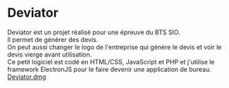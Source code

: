 # Deviator

Deviator est un projet réalisé pour une épreuve du BTS SIO.  
Il permet de générer des devis.  
On peut aussi changer le logo de l'entreprise qui génère le devis et voir le devis vierge avant utilisation.  
Ce petit logiciel est codé en HTML/CSS, JavaScript et PHP et j'utilise le framework ElectronJS pour le faire devenir une application de bureau.  
[Deviator.dmg](https://drive.google.com/file/d/1XXTIspNTI1z1s4PWdxih5qeqFjRwb0Ig/view?usp=sharing)
